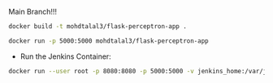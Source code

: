 Main Branch!!!

```bash
docker build -t mohdtalal3/flask-perceptron-app .
```

```bash
docker run -p 5000:5000 mohdtalal3/flask-perceptron-app
```

- Run the Jenkins Container:

```bash
docker run --user root -p 8080:8080 -p 5000:5000 -v jenkins_home:/var/jenkins_home -v /var/run/docker.sock:/var/run/docker.sock -d jenkins/jenkins:lts
```
